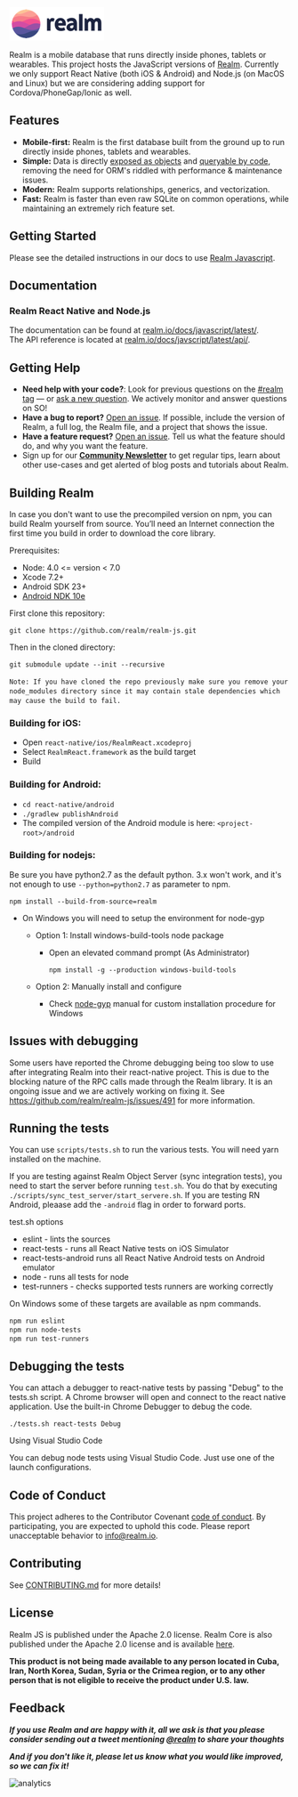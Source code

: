 ![Realm](https://github.com/realm/realm-js/raw/master/logo.png)

Realm is a mobile database that runs directly inside phones, tablets or wearables.
This project hosts the JavaScript versions of [Realm](https://realm.io/). Currently we only support React Native (both iOS & Android) and Node.js (on MacOS and Linux) but we are considering adding support for Cordova/PhoneGap/Ionic as well.

## Features

* **Mobile-first:** Realm is the first database built from the ground up to run directly inside phones, tablets and wearables.
* **Simple:** Data is directly [exposed as objects](https://realm.io/docs/javascript/latest/#models) and [queryable by code](https://realm.io/docs/javascript/latest/#queries), removing the need for ORM's riddled with performance & maintenance issues.
* **Modern:** Realm supports relationships, generics, and vectorization.
* **Fast:** Realm is faster than even raw SQLite on common operations, while maintaining an extremely rich feature set.

## Getting Started

Please see the detailed instructions in our docs to use [Realm Javascript](https://realm.io/docs/javascript/latest/#getting-started).

## Documentation

### Realm React Native and Node.js

The documentation can be found at [realm.io/docs/javascript/latest/](https://realm.io/docs/javascript/latest/).  
The API reference is located at [realm.io/docs/javscript/latest/api/](https://realm.io/docs/javascript/latest/api/).

## Getting Help

- **Need help with your code?**: Look for previous questions on the  [#realm tag](https://stackoverflow.com/questions/tagged/realm?sort=newest) — or [ask a new question](https://stackoverflow.com/questions/ask?tags=realm). We actively monitor and answer questions on SO!
- **Have a bug to report?** [Open an issue](https://github.com/realm/realm-js/issues/new). If possible, include the version of Realm, a full log, the Realm file, and a project that shows the issue.
- **Have a feature request?** [Open an issue](https://github.com/realm/realm-js/issues/new). Tell us what the feature should do, and why you want the feature.
- Sign up for our [**Community Newsletter**](https://go.pardot.com/l/210132/2017-04-26/3j74l) to get regular tips, learn about other use-cases and get alerted of blog posts and tutorials about Realm.

## Building Realm

In case you don't want to use the precompiled version on npm, you can build Realm yourself from source. You’ll need an Internet connection the first time you build in order to download the core library.

Prerequisites:
- Node: 4.0 <= version < 7.0
- Xcode 7.2+
- Android SDK 23+
- [Android NDK 10e](https://developer.android.com/ndk/downloads/older_releases) 

First clone this repository:

```
git clone https://github.com/realm/realm-js.git
```

Then in the cloned directory:

```
git submodule update --init --recursive
```

```Note: If you have cloned the repo previously make sure you remove your node_modules directory since it may contain stale dependencies which may cause the build to fail.```

### Building for iOS:
- Open `react-native/ios/RealmReact.xcodeproj`
- Select `RealmReact.framework` as the build target
- Build

### Building for Android:
- `cd react-native/android`
- `./gradlew publishAndroid`
- The compiled version of the Android module is here: `<project-root>/android`

### Building for nodejs:
Be sure you have python2.7 as the default python. 3.x won't work, and it's not enough to use `--python=python2.7` as parameter to npm.

```
npm install --build-from-source=realm
```

 - On Windows you will need to setup the environment for node-gyp

    * Option 1: Install windows-build-tools node package

         - Open an elevated command prompt (As Administrator)

            ```
            npm install -g --production windows-build-tools
            ```  

    * Option 2: Manually install and configure

        - Check [node-gyp](https://github.com/nodejs/node-gyp) manual for custom installation procedure for Windows

## Issues with debugging
Some users have reported the Chrome debugging being too slow to use after integrating Realm into their react-native project. This is due to the blocking nature of the RPC calls made through the Realm library. It is an ongoing issue and we are actively working on fixing it. See https://github.com/realm/realm-js/issues/491 for more information.

## Running the tests

You can use `scripts/tests.sh` to run the various tests.
You will need yarn installed on the machine.

If you are testing against Realm Object Server (sync integration tests), you need to start the server before running `test.sh`. You do that by executing `./scripts/sync_test_server/start_servere.sh`. If you are testing RN Android, pleaase add the `-android` flag in order to forward ports.

test.sh options

 * eslint - lints the sources
 * react-tests - runs all React Native tests on iOS Simulator
 * react-tests-android runs all React Native Android tests on Android emulator
 * node - runs all tests for node
 * test-runners - checks supported tests runners are working correctly

On Windows some of these targets are available as npm commands.
```
npm run eslint
npm run node-tests
npm run test-runners
```

## Debugging the tests

You can attach a debugger to react-native tests by passing "Debug" to the tests.sh script. A Chrome browser will open and connect to the react native application. Use the built-in Chrome Debugger to debug the code.

```
./tests.sh react-tests Debug
```

Using Visual Studio Code

You can debug node tests using Visual Studio Code. Just use one of the launch configurations.

## Code of Conduct

This project adheres to the Contributor Covenant [code of conduct](https://realm.io/conduct/).
By participating, you are expected to uphold this code. Please report unacceptable behavior to [info@realm.io](mailto:info+conduct@realm.io).

## Contributing

See [CONTRIBUTING.md](https://github.com/realm/realm-js/blob/master/CONTRIBUTING.md) for more details!

## License

Realm JS is published under the Apache 2.0 license.
Realm Core is also published under the Apache 2.0 license and is available
[here](https://github.com/realm/realm-core).

**This product is not being made available to any person located in Cuba, Iran,
North Korea, Sudan, Syria or the Crimea region, or to any other person that is
not eligible to receive the product under U.S. law.**

## Feedback

**_If you use Realm and are happy with it, all we ask is that you please consider sending out a tweet mentioning [@realm](https://twitter.com/realm) to share your thoughts_**

**_And if you don't like it, please let us know what you would like improved, so we can fix it!_**

![analytics](https://ga-beacon.appspot.com/UA-50247013-2/realm-js/README?pixel)
